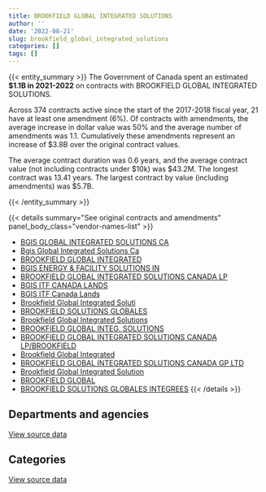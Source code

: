 ```yaml
---
title: BROOKFIELD GLOBAL INTEGRATED SOLUTIONS
author: ''
date: '2022-08-21'
slug: brookfield_global_integrated_solutions
categories: []
tags: []
---
```


<script src="/rmarkdown-libs/htmlwidgets/htmlwidgets.js"></script>
<link href="/rmarkdown-libs/datatables-css/datatables-crosstalk.css" rel="stylesheet" />
<script src="/rmarkdown-libs/datatables-binding/datatables.js"></script>
<script src="/rmarkdown-libs/jquery/jquery-3.6.0.min.js"></script>
<link href="/rmarkdown-libs/dt-core-bootstrap/css/dataTables.bootstrap.min.css" rel="stylesheet" />
<link href="/rmarkdown-libs/dt-core-bootstrap/css/dataTables.bootstrap.extra.css" rel="stylesheet" />
<script src="/rmarkdown-libs/dt-core-bootstrap/js/jquery.dataTables.min.js"></script>
<script src="/rmarkdown-libs/dt-core-bootstrap/js/dataTables.bootstrap.min.js"></script>
<link href="/rmarkdown-libs/crosstalk/css/crosstalk.min.css" rel="stylesheet" />
<script src="/rmarkdown-libs/crosstalk/js/crosstalk.min.js"></script>
<script src="/rmarkdown-libs/htmlwidgets/htmlwidgets.js"></script>
<link href="/rmarkdown-libs/datatables-css/datatables-crosstalk.css" rel="stylesheet" />
<script src="/rmarkdown-libs/datatables-binding/datatables.js"></script>
<script src="/rmarkdown-libs/jquery/jquery-3.6.0.min.js"></script>
<link href="/rmarkdown-libs/dt-core-bootstrap/css/dataTables.bootstrap.min.css" rel="stylesheet" />
<link href="/rmarkdown-libs/dt-core-bootstrap/css/dataTables.bootstrap.extra.css" rel="stylesheet" />
<script src="/rmarkdown-libs/dt-core-bootstrap/js/jquery.dataTables.min.js"></script>
<script src="/rmarkdown-libs/dt-core-bootstrap/js/dataTables.bootstrap.min.js"></script>
<link href="/rmarkdown-libs/crosstalk/css/crosstalk.min.css" rel="stylesheet" />
<script src="/rmarkdown-libs/crosstalk/js/crosstalk.min.js"></script>

{{< entity_summary >}}
The Government of Canada spent an estimated **\$1.1B in 2021-2022** on contracts with BROOKFIELD GLOBAL INTEGRATED SOLUTIONS.

Across 374 contracts active since the start of the 2017-2018 fiscal year, 21 have at least one amendment (6%). Of contracts with amendments, the average increase in dollar value was 50% and the average number of amendments was 1.1. Cumulatively these amendments represent an increase of \$3.8B over the original contract values.

The average contract duration was 0.6 years, and the average contract value (not including contracts under \$10k) was \$43.2M. The longest contract was 13.41 years. The largest contract by value (including amendments) was \$5.7B.

{{< /entity_summary >}}

{{< details summary="See original contracts and amendments" panel_body_class="vendor-names-list" >}}
- [BGIS GLOBAL INTEGRATED SOLUTIONS CA](https://search.open.canada.ca/en/ct/?sort=contract_value_f%20desc&page=1&search_text=%22BGIS%20GLOBAL%20INTEGRATED%20SOLUTIONS%20CA%22)
- [Bgis Global Integrated Solutions Ca](https://search.open.canada.ca/en/ct/?sort=contract_value_f%20desc&page=1&search_text=%22Bgis%20Global%20Integrated%20Solutions%20Ca%22)
- [BROOKFIELD GLOBAL INTEGRATED](https://search.open.canada.ca/en/ct/?sort=contract_value_f%20desc&page=1&search_text=%22BROOKFIELD%20GLOBAL%20INTEGRATED%22)
- [BGIS ENERGY & FACILITY SOLUTIONS IN](https://search.open.canada.ca/en/ct/?sort=contract_value_f%20desc&page=1&search_text=%22BGIS%20ENERGY%20%26%20FACILITY%20SOLUTIONS%20IN%22)
- [BROOKFIELD GLOBAL INTEGRATED SOLUTIONS CANADA LP](https://search.open.canada.ca/en/ct/?sort=contract_value_f%20desc&page=1&search_text=%22BROOKFIELD%20GLOBAL%20INTEGRATED%20SOLUTIONS%20CANADA%20LP%22)
- [BGIS ITF CANADA LANDS](https://search.open.canada.ca/en/ct/?sort=contract_value_f%20desc&page=1&search_text=%22BGIS%20ITF%20CANADA%20LANDS%22)
- [BGIS ITF Canada Lands](https://search.open.canada.ca/en/ct/?sort=contract_value_f%20desc&page=1&search_text=%22BGIS%20ITF%20Canada%20Lands%22)
- [Brookfield Global Integrated Soluti](https://search.open.canada.ca/en/ct/?sort=contract_value_f%20desc&page=1&search_text=%22Brookfield%20Global%20Integrated%20Soluti%22)
- [BROOKFIELD SOLUTIONS GLOBALES](https://search.open.canada.ca/en/ct/?sort=contract_value_f%20desc&page=1&search_text=%22BROOKFIELD%20SOLUTIONS%20GLOBALES%22)
- [Brookfield Global Integrated Solutions](https://search.open.canada.ca/en/ct/?sort=contract_value_f%20desc&page=1&search_text=%22Brookfield%20Global%20Integrated%20Solutions%22)
- [BROOKFIELD GLOBAL INTEG. SOLUTIONS](https://search.open.canada.ca/en/ct/?sort=contract_value_f%20desc&page=1&search_text=%22BROOKFIELD%20GLOBAL%20INTEG.%20SOLUTIONS%22)
- [BROOKFIELD GLOBAL INTEGRATED SOLUTIONS CANADA LP/BROOKFIELD](https://search.open.canada.ca/en/ct/?sort=contract_value_f%20desc&page=1&search_text=%22BROOKFIELD%20GLOBAL%20INTEGRATED%20SOLUTIONS%20CANADA%20LP%2fBROOKFIELD%22)
- [Brookfield Global Integrated](https://search.open.canada.ca/en/ct/?sort=contract_value_f%20desc&page=1&search_text=%22Brookfield%20Global%20Integrated%22)
- [BROOKFIELD GLOBAL INTEGRATED SOLUTIONS CANADA GP LTD](https://search.open.canada.ca/en/ct/?sort=contract_value_f%20desc&page=1&search_text=%22BROOKFIELD%20GLOBAL%20INTEGRATED%20SOLUTIONS%20CANADA%20GP%20LTD%22)
- [Brookfield Global Integrated Solution](https://search.open.canada.ca/en/ct/?sort=contract_value_f%20desc&page=1&search_text=%22Brookfield%20Global%20Integrated%20Solution%22)
- [BROOKFIELD GLOBAL](https://search.open.canada.ca/en/ct/?sort=contract_value_f%20desc&page=1&search_text=%22BROOKFIELD%20GLOBAL%22)
- [BROOKFIELD SOLUTIONS GLOBALES INTEGREES](https://search.open.canada.ca/en/ct/?sort=contract_value_f%20desc&page=1&search_text=%22BROOKFIELD%20SOLUTIONS%20GLOBALES%20INTEGREES%22)
{{< /details >}}

## Departments and agencies

<div id="htmlwidget-1" style="width:100%;height:auto;" class="datatables html-widget"></div>
<script type="application/json" data-for="htmlwidget-1">{"x":{"style":"bootstrap","filter":"none","vertical":false,"data":[["<a href=\"/departments/cnsc-ccsn/\">Canadian Nuclear Safety Commission<\/a>","<a href=\"/departments/cra-arc/\">Canada Revenue Agency<\/a>","<a href=\"/departments/csc-scc/\">Correctional Service of Canada<\/a>","<a href=\"/departments/dfo-mpo/\">Fisheries and Oceans Canada<\/a>","<a href=\"/departments/dnd-mdn/\">National Defence<\/a>","<a href=\"/departments/ic/\">Innovation, Science and Economic Development Canada<\/a>","<a href=\"/departments/jus/\">Department of Justice Canada<\/a>","<a href=\"/departments/oag-bvg/\">Office of the Auditor General of Canada<\/a>","<a href=\"/departments/ocol-clo/\">Office of the Commissioner of Official Languages<\/a>","<a href=\"/departments/pc/\">Parks Canada<\/a>","<a href=\"/departments/pch/\">Canadian Heritage<\/a>","<a href=\"/departments/pwgsc-tpsgc/\">Public Services and Procurement Canada<\/a>","<a href=\"/departments/rcmp-grc/\">Royal Canadian Mounted Police<\/a>","<a href=\"/departments/ssc-spc/\">Shared Services Canada<\/a>","<a href=\"/departments/wage/\">Department for Women and Gender Equality<\/a>"],[null,null,15133.46,127950.59,99369.56,210538.27,63690.77,null,26388.07,null,43156.49,1324156731.7,800252.58,null,null],[23002.27,24234.32,196.54,112105.53,101389.18,189431.88,null,36200,27028.89,null,122938.92,1328218003.4,431925.72,1523.59,45014.66],[25963.07,94361.2,null,156262.02,62753.83,147655.86,null,null,39046.17,23438.39,39586.08,1324274660.6,714751.48,23823.41,null],[null,null,null,null,null,null,null,null,24433.25,null,45242.66,1141382871.88,1024826.05,null,null]],"container":"<table class=\"table table-striped table-hover row-border order-column display\">\n  <thead>\n    <tr>\n      <th>Department<\/th>\n      <th>2018-2019<\/th>\n      <th>2019-2020<\/th>\n      <th>2020-2021<\/th>\n      <th>2021-2022<\/th>\n    <\/tr>\n  <\/thead>\n<\/table>","options":{"order":[[4,"desc"]],"pageLength":10,"autoWidth":true,"columnDefs":[{"targets":1,"render":"function(data, type, row, meta) {\n    return type !== 'display' ? data : DTWidget.formatCurrency(data, \"$\", 2, 3, \",\", \".\", true, null);\n  }"},{"targets":2,"render":"function(data, type, row, meta) {\n    return type !== 'display' ? data : DTWidget.formatCurrency(data, \"$\", 2, 3, \",\", \".\", true, null);\n  }"},{"targets":3,"render":"function(data, type, row, meta) {\n    return type !== 'display' ? data : DTWidget.formatCurrency(data, \"$\", 2, 3, \",\", \".\", true, null);\n  }"},{"targets":4,"render":"function(data, type, row, meta) {\n    return type !== 'display' ? data : DTWidget.formatCurrency(data, \"$\", 2, 3, \",\", \".\", true, null);\n  }"},{"width":"16%","targets":[1,2,3,4]},{"className":"dt-right","targets":[1,2,3,4]}],"orderClasses":false}},"evals":["options.columnDefs.0.render","options.columnDefs.1.render","options.columnDefs.2.render","options.columnDefs.3.render"],"jsHooks":[]}</script>
<p class="text-right">
<a href="https://github.com/GoC-Spending/contracts-data/tree/main/data/out/vendors/brookfield_global_integrated_solutions/summary_by_fiscal_year_by_department.csv" class="source-data-link btn btn-link">View source data</a>
</p>

## Categories

<div id="htmlwidget-2" style="width:100%;height:auto;" class="datatables html-widget"></div>
<script type="application/json" data-for="htmlwidget-2">{"x":{"style":"bootstrap","filter":"none","vertical":false,"data":[["<a href=\"/categories/1_facilities_and_construction/\">Facilities and construction<\/a>","<a href=\"/categories/10_office_management/\">Office management<\/a>","<a href=\"/categories/2_professional_services/\">Professional services<\/a>","<a href=\"/categories/3_information_technology/\">Information technology<\/a>","<a href=\"/categories/6_industrial_products_and_services/\">Industrial products and services<\/a>","<a href=\"/categories/8_security_and_protection/\">Security and protection<\/a>"],[1114382599.97,null,211122038.09,null,12185.36,26388.07],[1117508363.48,null,211750303.77,1523.59,45775.16,27028.89],[1114365076.27,11407.67,211127958.55,43813.46,12011.07,42035.1],[931352543.25,null,211124830.6,null,null,null]],"container":"<table class=\"table table-striped table-hover row-border order-column display\">\n  <thead>\n    <tr>\n      <th>Category<\/th>\n      <th>2018-2019<\/th>\n      <th>2019-2020<\/th>\n      <th>2020-2021<\/th>\n      <th>2021-2022<\/th>\n    <\/tr>\n  <\/thead>\n<\/table>","options":{"order":[[4,"desc"]],"dom":"t","pageLength":30,"autoWidth":true,"columnDefs":[{"targets":1,"render":"function(data, type, row, meta) {\n    return type !== 'display' ? data : DTWidget.formatCurrency(data, \"$\", 2, 3, \",\", \".\", true, null);\n  }"},{"targets":2,"render":"function(data, type, row, meta) {\n    return type !== 'display' ? data : DTWidget.formatCurrency(data, \"$\", 2, 3, \",\", \".\", true, null);\n  }"},{"targets":3,"render":"function(data, type, row, meta) {\n    return type !== 'display' ? data : DTWidget.formatCurrency(data, \"$\", 2, 3, \",\", \".\", true, null);\n  }"},{"targets":4,"render":"function(data, type, row, meta) {\n    return type !== 'display' ? data : DTWidget.formatCurrency(data, \"$\", 2, 3, \",\", \".\", true, null);\n  }"},{"width":"16%","targets":[1,2,3,4]},{"className":"dt-right","targets":[1,2,3,4]}],"orderClasses":false,"lengthMenu":[10,25,30,50,100]}},"evals":["options.columnDefs.0.render","options.columnDefs.1.render","options.columnDefs.2.render","options.columnDefs.3.render"],"jsHooks":[]}</script>
<p class="text-right">
<a href="https://github.com/GoC-Spending/contracts-data/tree/main/data/out/vendors/brookfield_global_integrated_solutions/summary_by_fiscal_year_by_category.csv" class="source-data-link btn btn-link">View source data</a>
</p>
